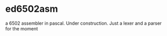# ed6502asm
a 6502 assembler in pascal. 
Under construction.
Just a lexer and a parser for the moment
